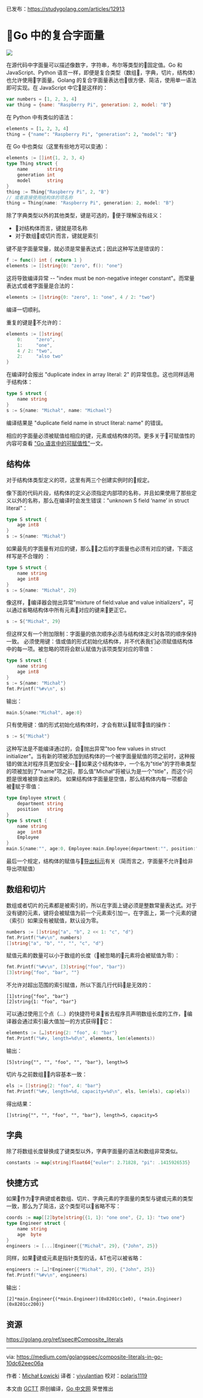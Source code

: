 已发布：https://studygolang.com/articles/12913

# Go 中的复合字面量

![](https://raw.githubusercontent.com/studygolang/gctt-images/master/composite-literal/1_TM61VTlvvL2YWtI6UUYLOg.png)

在源代码中字面量可以描述像数字，字符串，布尔等类型的固定值。Go 和 JavaScript、Python 语言一样，即便是复合类型（数组，字典，切片，结构体）也允许使用字面量。Golang 的复合字面量表达也很方便、简洁，使用单一语法即可实现。在 JavaScript 中它是这样的：

```javascript
var numbers = [1, 2, 3, 4]
var thing = {name: "Raspberry Pi", generation: 2, model: "B"}
```

在 Python 中有类似的语法：

```python
elements = [1, 2, 3, 4]
thing = {"name": "Raspberry Pi", "generation": 2, "model": "B"}
```

在 Go 中也类似（这里有些地方可以变通）：

```go
elements := []int{1, 2, 3, 4}
type Thing struct {
	name       string
	generation int
	model      string
}
thing := Thing{"Raspberry Pi", 2, "B"}
// 或者直接使用结构体的项名称
thing = Thing{name: "Raspberry Pi", generation: 2, model: "B"}
```

除了字典类型以外的其他类型，键是可选的，便于理解没有歧义：

* 对结构体而言，键就是项名称
* 对于数组或切片而言，键就是索引

键不是字面量常量，就必须是常量表达式；因此这种写法是错误的：

```go
f := func() int { return 1 }
elements := []string{0: "zero", f(): "one"}
```

这将导致编译异常 -- "index must be non-negative integer constant"。而常量表达式或者字面量是合法的：

```go
elements := []string{0: "zero", 1: "one", 4 / 2: "two"}
```

编译一切顺利。

重复的键是不允许的：
```go
elements := []string{
	0:     "zero",
	1:     "one",
	4 / 2: "two",
	2:     "also two"
}
```

在编译时会报出 "duplicate index in array literal: 2" 的异常信息。这也同样适用于结构体：

```go
type S struct {
	name string
}
s := S{name: "Michał", name: "Michael"}
```

编译结果是 "duplicate field name in struct literal: name" 的错误。

相应的字面量必须被赋值给相应的键，元素或结构体的项。更多关于可赋值性的内容可查看 ["Go 语言中的可赋值性"](https://studygolang.com/articles/12381)一文。

## 结构体

对于结构体类型定义的项，这里有两三个创建实例时的规定。

像下面的代码片段，结构体的定义必须指定内部项的名称，并且如果使用了那些定义以外的名称，那么在编译时会发生错误："unknown S field ‘name’ in struct literal"：

```go
type S struct {
	age int8
}
s := S{name: "Michał"}
```

如果最先的字面量有对应的键，那么之后的字面量也必须有对应的键，下面这样写是不合理的
：

```go
type S struct {
	name string
	age int8
}
s := S{name: "Michał", 29}
```

像这样，编译器会抛出异常"mixture of field:value and value initializers"，可以通过省略结构体中所有元素对应的键来更正它。

```go
s := S{"Michał", 29}
```

但这样又有一个附加限制：字面量的依次顺序必须与结构体定义时各项的顺序保持一致。
必须使用键：值或值的形式初始化结构体，并不代表我们必须赋值结构体中的每一项。被忽略的项将会默认赋值为该项类型对应的零值：

```go
type S struct {
	name string
	age int8
}
s := S{name: "Michał"}
fmt.Printf("%#v\n", s)
```

输出：

```go
main.S{name:"Michał", age:0}
```

只有使用键：值的形式初始化结构体时，才会有默认赋零值的操作：

```go
s := S{"Michał"}
```

这种写法是不能编译通过的，会抛出异常"too few values in struct initializer"。当有新的项被添加到结构体的一个被字面量赋值的项之前时，这种报错的做法对程序员更加安全--如果这个结构体中，一个名为"title"的字符串类型的项被加到了"name"项之前，那么值"Michał"将被认为是一个"title"，而这个问题是很难被排查出来的。
如果结构体字面量是空值，那么结构体内每一项都会被赋于零值：

```go
type Employee struct {
	department string
	position   string
}
type S struct {
	name string
	age  int8
	Employee
}
main.S{name:"", age:0, Employee:main.Employee{department:"", position:""}}
```

最后一个规定，结构体的赋值与[导出标示](https://studygolang.com/articles/12809)有关（简而言之，字面量不允许给非导出项赋值）

## 数组和切片

数组或者切片的元素都是被索引的，所以在字面上键必须是整数常量表达式。对于没有键的元素，键将会被赋值为前一个元素索引加一。在字面上，第一个元素的键（索引）如果没有被赋值，默认设为零。

```go
numbers := []string{"a", "b", 2 << 1: "c", "d"}
fmt.Printf("%#v\n", numbers)
[]string{"a", "b", "", "", "c", "d"}
```

赋值元素的数量可以小于数组的长度（被忽略的元素将会被赋值为零）：

```go
fmt.Printf("%#v\n", [3]string{"foo", "bar"})
[3]string{"foo", "bar", ""}
```

不允许对超出范围的索引赋值，所以下面几行代码是无效的：

```
[1]string{"foo", "bar"}
[2]string{1: "foo", "bar"}
```

可以通过使用三个点（...）的快捷符号来省去程序员声明数组长度的工作，编译器会通过索引最大值加一的方式获得它：

```go
elements := […]string{2: "foo", 4: "bar"}
fmt.Printf("%#v, length=%d\n", elements, len(elements))
```

输出：

```
[5]string{"", "", "foo", "", "bar"}, length=5
```

切片与之前数组内容基本一致：

```go
els := []string{2: "foo", 4: "bar"}
fmt.Printf("%#v, length=%d, capacity=%d\n", els, len(els), cap(els))
```

得出结果：

```
[]string{"", "", "foo", "", "bar"}, length=5, capacity=5
```

## 字典

除了将数组长度替换成了键类型以外，字典字面量的语法和数组非常类似。

```go
constants := map[string]float64{"euler": 2.71828, "pi": .1415926535}
```

## 快捷方式

如果作为字典键或者数组、切片、字典元素的字面量的类型与键或元素的类型一致，那么为了简洁，这个类型可以省略不写：

```go
coords := map[[2]byte]string{{1, 1}: "one one", {2, 1}: "two one"}
type Engineer struct {
	name string
	age  byte
}
engineers := [...]Engineer{{"Michał", 29}, {"John", 25}}
```

同样，如果键或元素是指针类型的话，&T也可以被省略：

```go
engineers := […]*Engineer{{"Michał", 29}, {"John", 25}}
fmt.Printf("%#v\n", engineers)
```

输出：

```
[2]*main.Engineer{(*main.Engineer)(0x8201cc1e0), (*main.Engineer)(0x8201cc200)}
```
## 资源

https://golang.org/ref/spec#Composite_literals

---

via: https://medium.com/golangspec/composite-literals-in-go-10dc62eec06a

作者：[Michał Łowicki](https://medium.com/@mlowicki)
译者：[yiyulantian](https://github.com/yiyulantian)
校对：[polaris1119](https://github.com/polaris1119)

本文由 [GCTT](https://github.com/studygolang/GCTT) 原创编译，[Go 中文网](https://studygolang.com/) 荣誉推出
